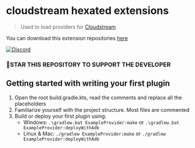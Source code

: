 # **cloudstream hexated extensions**
 > Used to load providers for [Cloudstream](https://recloudstream.github.io/)

You can download this extension repositories [here
](https://recloudstream.github.io/repos/)


[![Discord](https://invidget.switchblade.xyz/5Hus6fM)](https://discord.gg/5Hus6fM)


### 🌟STAR THIS REPOSITORY TO SUPPORT THE DEVELOPER

## Getting started with writing your first plugin

1. Open the root build.gradle.kts, read the comments and replace all the placeholders
2. Familiarize yourself with the project structure. Most files are commented
3. Build or deploy your first plugin using:
    - Windows: `.\gradlew.bat ExampleProvider:make` or `.\gradlew.bat ExampleProvider:deployWithAdb`
    - Linux & Mac: `./gradlew ExampleProvider:make` or `./gradlew ExampleProvider:deployWithAdb`

